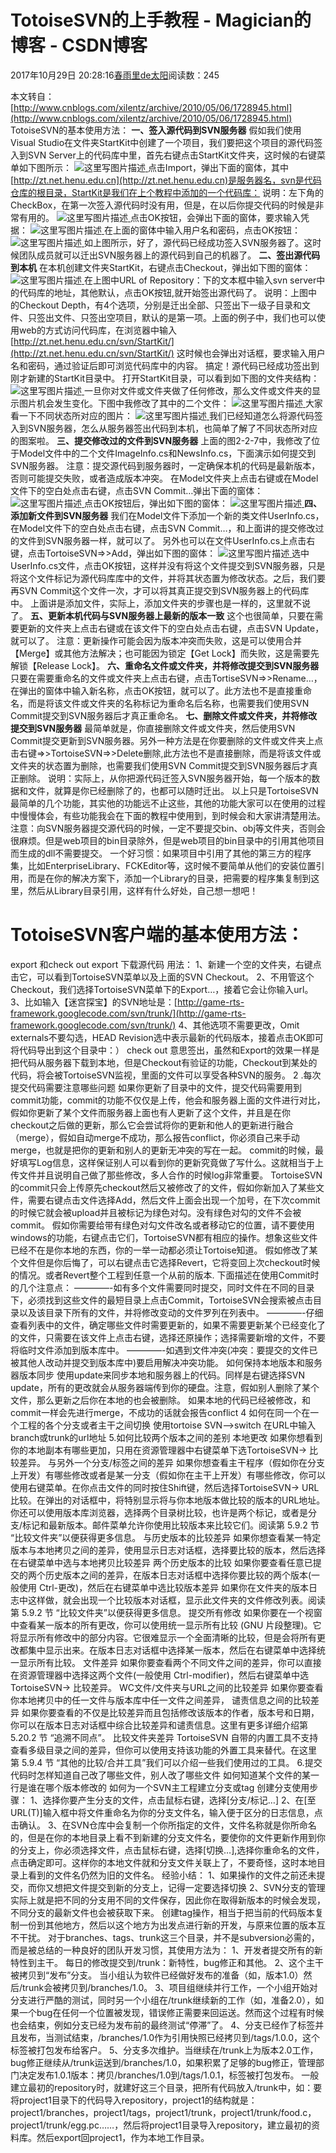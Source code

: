 
# TotoiseSVN的上手教程 - Magician的博客 - CSDN博客


2017年10月29日 20:28:16[春雨里de太阳](https://me.csdn.net/qq_16633405)阅读数：245


本文转自：[http://www.cnblogs.com/xilentz/archive/2010/05/06/1728945.html](http://www.cnblogs.com/xilentz/archive/2010/05/06/1728945.html)
TotoiseSVN的基本使用方法：
**一、签入源代码到SVN服务器**
假如我们使用Visual Studio在文件夹StartKit中创建了一个项目，我们要把这个项目的源代码签入到SVN Server上的代码库中里，首先右键点击StartKit文件夹，这时候的右键菜单如下图所示：
![这里写图片描述](http://images.cnblogs.com/cnblogs_com/xilentz/WindowsLiveWriter/TotoiseSVN_DC26/clip_image002_2.jpg)[ ](http://images.cnblogs.com/cnblogs_com/xilentz/WindowsLiveWriter/TotoiseSVN_DC26/clip_image002_2.jpg)
点击Import，弹出下面的窗体，其中[http://zt.net.henu.edu.cn](http://zt.net.henu.edu.cn)是服务器名，svn是代码仓库的根目录，StartKit是我们在上个教程中添加的一个代码库：
[
](http://images.cnblogs.com/cnblogs_com/xilentz/WindowsLiveWriter/TotoiseSVN_DC26/clip_image002_2.jpg)说明：左下角的CheckBox，在第一次签入源代码时没有用，但是，在以后你提交代码的时候是非常有用的。
![这里写图片描述](http://images.cnblogs.com/cnblogs_com/xilentz/WindowsLiveWriter/TotoiseSVN_DC26/clip_image004_2.jpg)[ ](http://images.cnblogs.com/cnblogs_com/xilentz/WindowsLiveWriter/TotoiseSVN_DC26/clip_image004_2.jpg)
点击OK按钮，会弹出下面的窗体，要求输入凭据：
![这里写图片描述](http://images.cnblogs.com/cnblogs_com/xilentz/WindowsLiveWriter/TotoiseSVN_DC26/clip_image006_2.jpg)[ ](http://images.cnblogs.com/cnblogs_com/xilentz/WindowsLiveWriter/TotoiseSVN_DC26/clip_image006_2.jpg)
在上面的窗体中输入用户名和密码，点击OK按钮：
![这里写图片描述](http://images.cnblogs.com/cnblogs_com/xilentz/WindowsLiveWriter/TotoiseSVN_DC26/clip_image008_2.jpg)[ ](http://images.cnblogs.com/cnblogs_com/xilentz/WindowsLiveWriter/TotoiseSVN_DC26/clip_image008_2.jpg)
如上图所示，好了，源代码已经成功签入SVN服务器了。这时候团队成员就可以迁出SVN服务器上的源代码到自己的机器了。
[
](http://images.cnblogs.com/cnblogs_com/xilentz/WindowsLiveWriter/TotoiseSVN_DC26/clip_image008_2.jpg)**二、签出源代码到本机**
[
](http://images.cnblogs.com/cnblogs_com/xilentz/WindowsLiveWriter/TotoiseSVN_DC26/clip_image008_2.jpg)在本机创建文件夹StartKit，右键点击Checkout，弹出如下图的窗体：
![这里写图片描述](http://images.cnblogs.com/cnblogs_com/xilentz/WindowsLiveWriter/TotoiseSVN_DC26/clip_image010_2.jpg)[ ](http://images.cnblogs.com/cnblogs_com/xilentz/WindowsLiveWriter/TotoiseSVN_DC26/clip_image010_2.jpg)
在上图中URL of Repository：下的文本框中输入svn server中的代码库的地址，其他默认，点击OK按钮,就开始签出源代码了。
[
](http://images.cnblogs.com/cnblogs_com/xilentz/WindowsLiveWriter/TotoiseSVN_DC26/clip_image010_2.jpg)说明：上图中的Checkout Depth，有4个选项，分别是迁出全部、只签出下一级子目录和文件、只签出文件、只签出空项目，默认的是第一项。上面的例子中，我们也可以使用web的方式访问代码库，在浏览器中输入[http://zt.net.henu.edu.cn/svn/StartKit/](http://zt.net.henu.edu.cn/svn/StartKit/)
[
](http://images.cnblogs.com/cnblogs_com/xilentz/WindowsLiveWriter/TotoiseSVN_DC26/clip_image010_2.jpg)这时候也会弹出对话框，要求输入用户名和密码，通过验证后即可浏览代码库中的内容。
[
](http://images.cnblogs.com/cnblogs_com/xilentz/WindowsLiveWriter/TotoiseSVN_DC26/clip_image010_2.jpg)搞定！源代码已经成功签出到刚才新建的StartKit目录中。
[
](http://images.cnblogs.com/cnblogs_com/xilentz/WindowsLiveWriter/TotoiseSVN_DC26/clip_image010_2.jpg)打开StartKit目录，可以看到如下图的文件夹结构：
![这里写图片描述](http://images.cnblogs.com/cnblogs_com/xilentz/WindowsLiveWriter/TotoiseSVN_DC26/clip_image012_2.jpg)[ ](http://images.cnblogs.com/cnblogs_com/xilentz/WindowsLiveWriter/TotoiseSVN_DC26/clip_image012_2.jpg)
一旦你对文件或文件夹做了任何修改，那么文件或文件夹的显示图片机会发生变化。下图中我修改了其中的二个文件：
![这里写图片描述](http://images.cnblogs.com/cnblogs_com/xilentz/WindowsLiveWriter/TotoiseSVN_DC26/clip_image014_2.jpg)[ ](http://images.cnblogs.com/cnblogs_com/xilentz/WindowsLiveWriter/TotoiseSVN_DC26/clip_image014_2.jpg)
大家看一下不同状态所对应的图片：
![这里写图片描述](http://images.cnblogs.com/cnblogs_com/xilentz/WindowsLiveWriter/TotoiseSVN_DC26/clip_image016_2.jpg)[ ](http://images.cnblogs.com/cnblogs_com/xilentz/WindowsLiveWriter/TotoiseSVN_DC26/clip_image016_2.jpg)
我们已经知道怎么将源代码签入到SVN服务器，怎么从服务器签出代码到本机，也简单了解了不同状态所对应的图案啦。
[
](http://images.cnblogs.com/cnblogs_com/xilentz/WindowsLiveWriter/TotoiseSVN_DC26/clip_image016_2.jpg)**三、提交修改过的文件到SVN服务器**
[
](http://images.cnblogs.com/cnblogs_com/xilentz/WindowsLiveWriter/TotoiseSVN_DC26/clip_image016_2.jpg)上面的图2-2-7中，我修改了位于Model文件中的二个文件ImageInfo.cs和NewsInfo.cs，下面演示如何提交到SVN服务器。
[
](http://images.cnblogs.com/cnblogs_com/xilentz/WindowsLiveWriter/TotoiseSVN_DC26/clip_image016_2.jpg)注意：提交源代码到服务器时，一定确保本机的代码是最新版本，否则可能提交失败，或者造成版本冲突。
[
](http://images.cnblogs.com/cnblogs_com/xilentz/WindowsLiveWriter/TotoiseSVN_DC26/clip_image016_2.jpg)在Model文件夹上点击右键或在Model文件下的空白处点击右键，点击SVN Commit…弹出下面的窗体：
![这里写图片描述](http://images.cnblogs.com/cnblogs_com/xilentz/WindowsLiveWriter/TotoiseSVN_DC26/clip_image018_2.jpg)[ ](http://images.cnblogs.com/cnblogs_com/xilentz/WindowsLiveWriter/TotoiseSVN_DC26/clip_image018_2.jpg)
点击OK按钮后，弹出如下图的窗体：
![这里写图片描述](http://images.cnblogs.com/cnblogs_com/xilentz/WindowsLiveWriter/TotoiseSVN_DC26/clip_image020_2.jpg)[ ](http://images.cnblogs.com/cnblogs_com/xilentz/WindowsLiveWriter/TotoiseSVN_DC26/clip_image020_2.jpg)
**四、添加新文件到SVN服务器**
[
](http://images.cnblogs.com/cnblogs_com/xilentz/WindowsLiveWriter/TotoiseSVN_DC26/clip_image020_2.jpg)我们在Model文件下添加一个新的类文件UserInfo.cs，在Model文件下的空白处点击右键，点击SVN Commit…，和上面讲的提交修改过的文件到SVN服务器一样，就可以了。
[
](http://images.cnblogs.com/cnblogs_com/xilentz/WindowsLiveWriter/TotoiseSVN_DC26/clip_image020_2.jpg)另外也可以在文件UserInfo.cs上点击右键，点击TortoiseSVN=>>Add，弹出如下图的窗体：
![这里写图片描述](http://images.cnblogs.com/cnblogs_com/xilentz/WindowsLiveWriter/TotoiseSVN_DC26/clip_image022_2.jpg)[ ](http://images.cnblogs.com/cnblogs_com/xilentz/WindowsLiveWriter/TotoiseSVN_DC26/clip_image022_2.jpg)
选中UserInfo.cs文件，点击OK按钮，这样并没有将这个文件提交到SVN服务器，只是将这个文件标记为源代码库库中的文件，并将其状态置为修改状态。之后，我们要再SVN Commit这个文件一次，才可以将其真正提交到SVN服务器上的代码库中。
[
](http://images.cnblogs.com/cnblogs_com/xilentz/WindowsLiveWriter/TotoiseSVN_DC26/clip_image022_2.jpg)上面讲是添加文件，实际上，添加文件夹的步骤也是一样的，这里就不说了。
[
](http://images.cnblogs.com/cnblogs_com/xilentz/WindowsLiveWriter/TotoiseSVN_DC26/clip_image022_2.jpg)**五、更新本机代码与SVN服务器上最新的版本一致**
[
](http://images.cnblogs.com/cnblogs_com/xilentz/WindowsLiveWriter/TotoiseSVN_DC26/clip_image022_2.jpg)这个也很简单，只要在需要更新的文件夹上点击右键或在该文件下的空白处点击右键，点击SVN Update，就可以了。
[
](http://images.cnblogs.com/cnblogs_com/xilentz/WindowsLiveWriter/TotoiseSVN_DC26/clip_image022_2.jpg)注意：更新操作可能会因为版本冲突而失败，这是可以使用合并【Merge】或其他方法解决；也可能因为锁定【Get Lock】而失败，这是需要先解锁【Release Lock】。
[
](http://images.cnblogs.com/cnblogs_com/xilentz/WindowsLiveWriter/TotoiseSVN_DC26/clip_image022_2.jpg)**六、重命名文件或文件夹，并将修改提交到SVN服务器**
[
](http://images.cnblogs.com/cnblogs_com/xilentz/WindowsLiveWriter/TotoiseSVN_DC26/clip_image022_2.jpg)只要在需要重命名的文件或文件夹上点击右键，点击TortiseSVN=>>Rename…，在弹出的窗体中输入新名称，点击OK按钮，就可以了。此方法也不是直接重命名，而是将该文件或文件夹的名称标记为重命名后名称，也需要我们使用SVN Commit提交到SVN服务器后才真正重命名。
[
](http://images.cnblogs.com/cnblogs_com/xilentz/WindowsLiveWriter/TotoiseSVN_DC26/clip_image022_2.jpg)**七、删除文件或文件夹，并将修改提交到SVN服务器**
[
](http://images.cnblogs.com/cnblogs_com/xilentz/WindowsLiveWriter/TotoiseSVN_DC26/clip_image022_2.jpg)最简单就是，你直接删除文件或文件夹，然后使用SVN Commit提交更新到SVN服务器。另外一种方法是在你要删除的文件或文件夹上点击右键=>>TortoiseSVN=>>Delete删除,此方法也不是直接删除，而是将该文件或文件夹的状态置为删除，也需要我们使用SVN Commit提交到SVN服务器后才真正删除。
[
](http://images.cnblogs.com/cnblogs_com/xilentz/WindowsLiveWriter/TotoiseSVN_DC26/clip_image022_2.jpg)说明：实际上，从你把源代码迁签入SVN服务器开始，每一个版本的数据和文件，就算是你已经删除了的，也都可以随时迁出。
[
](http://images.cnblogs.com/cnblogs_com/xilentz/WindowsLiveWriter/TotoiseSVN_DC26/clip_image022_2.jpg)以上只是TortoiseSVN最简单的几个功能，其实他的功能远不止这些，其他的功能大家可以在使用的过程中慢慢体会，有些功能我会在下面的教程中使用到，到时候会和大家讲清楚用法。
[
](http://images.cnblogs.com/cnblogs_com/xilentz/WindowsLiveWriter/TotoiseSVN_DC26/clip_image022_2.jpg)注意：向SVN服务器提交源代码的时候，一定不要提交bin、obj等文件夹，否则会很麻烦。但是web项目的bin目录除外，但是web项目的bin目录中的引用其他项目而生成的dll不需要提交。
[
](http://images.cnblogs.com/cnblogs_com/xilentz/WindowsLiveWriter/TotoiseSVN_DC26/clip_image022_2.jpg)一个好习惯：如果项目中引用了其他的第三方的程序集，比如EnterpriseLibrary、FCKEditor等，这时候不要简单从他们的安装位置引用，而是在你的解决方案下，添加一个Library的目录，把需要的程序集复制到这里，然后从Library目录引用，这样有什么好处，自己想一想吧！
[
](http://images.cnblogs.com/cnblogs_com/xilentz/WindowsLiveWriter/TotoiseSVN_DC26/clip_image022_2.jpg)
# TotoiseSVN客户端的基本使用方法：
[
](http://images.cnblogs.com/cnblogs_com/xilentz/WindowsLiveWriter/TotoiseSVN_DC26/clip_image022_2.jpg)export 和check out
[
](http://images.cnblogs.com/cnblogs_com/xilentz/WindowsLiveWriter/TotoiseSVN_DC26/clip_image022_2.jpg)export 下载源代码
[
](http://images.cnblogs.com/cnblogs_com/xilentz/WindowsLiveWriter/TotoiseSVN_DC26/clip_image022_2.jpg)用法：
[
](http://images.cnblogs.com/cnblogs_com/xilentz/WindowsLiveWriter/TotoiseSVN_DC26/clip_image022_2.jpg)1、新建一个空的文件夹，右键点击它，可以看到TortoiseSVN菜单以及上面的SVN Checkout。
[
](http://images.cnblogs.com/cnblogs_com/xilentz/WindowsLiveWriter/TotoiseSVN_DC26/clip_image022_2.jpg)2、不用管这个Checkout，我们选择TortoiseSVN菜单下的Export…，接着它会让你输入url。
[
](http://images.cnblogs.com/cnblogs_com/xilentz/WindowsLiveWriter/TotoiseSVN_DC26/clip_image022_2.jpg)3、比如输入【迷宫探宝】的SVN地址是：[http://game-rts-framework.googlecode.com/svn/trunk/](http://game-rts-framework.googlecode.com/svn/trunk/)
[
](http://images.cnblogs.com/cnblogs_com/xilentz/WindowsLiveWriter/TotoiseSVN_DC26/clip_image022_2.jpg)4、其他选项不需要更改，Omit externals不要勾选，HEAD Revision选中表示最新的代码版本，接着点击OK即可将代码导出到这个目录中：）
[
](http://images.cnblogs.com/cnblogs_com/xilentz/WindowsLiveWriter/TotoiseSVN_DC26/clip_image022_2.jpg)check out 意思签出，虽然和Export的效果一样是把代码从服务器下载到本地，但是Checkout有验证的功能，Checkout到某处的代码，将会被TortoiseSVN监视，里面的文件可以享受各种SVN的服务。
[
](http://images.cnblogs.com/cnblogs_com/xilentz/WindowsLiveWriter/TotoiseSVN_DC26/clip_image022_2.jpg)2 .每次提交代码需要注意哪些问题
[
](http://images.cnblogs.com/cnblogs_com/xilentz/WindowsLiveWriter/TotoiseSVN_DC26/clip_image022_2.jpg)如果你更新了目录中的文件，提交代码需要用到commit功能，commit的功能不仅仅是上传，他会和服务器上面的文件进行对比，假如你更新了某个文件而服务器上面也有人更新了这个文件，并且是在你checkout之后做的更新，那么它会尝试将你的更新和他人的更新进行融合（merge），假如自动merge不成功，那么报告conflict，你必须自己来手动merge，也就是把你的更新和别人的更新无冲突的写在一起。
[
](http://images.cnblogs.com/cnblogs_com/xilentz/WindowsLiveWriter/TotoiseSVN_DC26/clip_image022_2.jpg)commit的时候，最好填写Log信息，这样保证别人可以看到你的更新究竟做了写什么。这就相当于上传文件并且说明自己做了那些修改，多人合作的时候log非常重要。
[
](http://images.cnblogs.com/cnblogs_com/xilentz/WindowsLiveWriter/TotoiseSVN_DC26/clip_image022_2.jpg)TortoiseSVN的commit只会上传原先checkout然后又被修改了的文件，假如你新加入了某些文件，需要右键点击文件选择Add，然后文件上面会出现一个加号，在下次commit的时候它就会被upload并且被标记为绿色对勾。没有绿色对勾的文件不会被commit。
[
](http://images.cnblogs.com/cnblogs_com/xilentz/WindowsLiveWriter/TotoiseSVN_DC26/clip_image022_2.jpg)假如你需要给带有绿色对勾文件改名或者移动它的位置，请不要使用windows的功能，右键点击它们，TortoiseSVN都有相应的操作。想象这些文件已经不在是你本地的东西，你的一举一动都必须让Tortoise知道。
[
](http://images.cnblogs.com/cnblogs_com/xilentz/WindowsLiveWriter/TotoiseSVN_DC26/clip_image022_2.jpg)假如修改了某个文件但是你后悔了，可以右键点击它选择Revert，它将变回上次checkout时候的情况。或者Revert整个工程到任意一个从前的版本.
[
](http://images.cnblogs.com/cnblogs_com/xilentz/WindowsLiveWriter/TotoiseSVN_DC26/clip_image022_2.jpg)下面描述在使用Commit时的几个注意点：
[
](http://images.cnblogs.com/cnblogs_com/xilentz/WindowsLiveWriter/TotoiseSVN_DC26/clip_image022_2.jpg)————-如有多个文件需要同时提交，同时文件在不同的目录下，必须找到这些文件的最短目录上点击Commit，TortoiseSVN会搜索被点击目录以及该目录下所有的文件，并将修改变动的文件罗列在列表中。
[
](http://images.cnblogs.com/cnblogs_com/xilentz/WindowsLiveWriter/TotoiseSVN_DC26/clip_image022_2.jpg)————-仔细查看列表中的文件，确定哪些文件时需要更新的，如果不需要更新某个已经变化了的文件，只需要在该文件上点击右键，选择还原操作；选择需要新增的文件，不要将临时文件添加到版本库中。
[
](http://images.cnblogs.com/cnblogs_com/xilentz/WindowsLiveWriter/TotoiseSVN_DC26/clip_image022_2.jpg)————-如遇到文件冲突(冲突：要提交的文件已被其他人改动并提交到版本库中)要启用解决冲突功能。
[
](http://images.cnblogs.com/cnblogs_com/xilentz/WindowsLiveWriter/TotoiseSVN_DC26/clip_image022_2.jpg)如何保持本地版本和服务器版本同步
[
](http://images.cnblogs.com/cnblogs_com/xilentz/WindowsLiveWriter/TotoiseSVN_DC26/clip_image022_2.jpg)使用update来同步本地和服务器上的代码。同样是右键选择SVN update，所有的更改就会从服务器端传到你的硬盘。注意，假如别人删除了某个文件，那么更新之后你在本地的也会被删除。
[
](http://images.cnblogs.com/cnblogs_com/xilentz/WindowsLiveWriter/TotoiseSVN_DC26/clip_image022_2.jpg)如果本地的代码已经被修改，和commit一样会先进行merge，不成功的话就会报告conflict
[
](http://images.cnblogs.com/cnblogs_com/xilentz/WindowsLiveWriter/TotoiseSVN_DC26/clip_image022_2.jpg)4 如何在同一个在一个工程的各个分支或者主干之间切换
[
](http://images.cnblogs.com/cnblogs_com/xilentz/WindowsLiveWriter/TotoiseSVN_DC26/clip_image022_2.jpg)使用tortoise SVN–>switch
[
](http://images.cnblogs.com/cnblogs_com/xilentz/WindowsLiveWriter/TotoiseSVN_DC26/clip_image022_2.jpg)在URL中输入branch或trunk的url地址
[
](http://images.cnblogs.com/cnblogs_com/xilentz/WindowsLiveWriter/TotoiseSVN_DC26/clip_image022_2.jpg)5.如何比较两个版本之间的差别
[
](http://images.cnblogs.com/cnblogs_com/xilentz/WindowsLiveWriter/TotoiseSVN_DC26/clip_image022_2.jpg)本地更改
[
](http://images.cnblogs.com/cnblogs_com/xilentz/WindowsLiveWriter/TotoiseSVN_DC26/clip_image022_2.jpg)如果你想看到你的本地副本有哪些更加，只用在资源管理器中右键菜单下选TortoiseSVN→ 比较差异。
[
](http://images.cnblogs.com/cnblogs_com/xilentz/WindowsLiveWriter/TotoiseSVN_DC26/clip_image022_2.jpg)与另外一个分支/标签之间的差异
[
](http://images.cnblogs.com/cnblogs_com/xilentz/WindowsLiveWriter/TotoiseSVN_DC26/clip_image022_2.jpg)如果你想查看主干程序（假如你在分支上开发）有哪些修改或者是某一分支（假如你在主干上开发）有哪些修改，你可以使用右键菜单。在你点击文件的同时按住Shift键，然后选择TortoiseSVN→ URL比较。在弹出的对话框中，将特别显示将与你本地版本做比较的版本的URL地址。
[
](http://images.cnblogs.com/cnblogs_com/xilentz/WindowsLiveWriter/TotoiseSVN_DC26/clip_image022_2.jpg)你还可以使用版本库浏览器，选择两个目录树比较，也许是两个标记，或者是分支/标记和最新版本。邮件菜单允许你使用比较版本来比较它们。阅读第 5.9.2 节 “比较文件夹”以便获得更多信息。
[
](http://images.cnblogs.com/cnblogs_com/xilentz/WindowsLiveWriter/TotoiseSVN_DC26/clip_image022_2.jpg)与历史版本的比较差异
[
](http://images.cnblogs.com/cnblogs_com/xilentz/WindowsLiveWriter/TotoiseSVN_DC26/clip_image022_2.jpg)如果你想查看某一特定版本与本地拷贝之间的差异，使用显示日志对话框，选择要比较的版本，然后选择在右键菜单中选与本地拷贝比较差异
[
](http://images.cnblogs.com/cnblogs_com/xilentz/WindowsLiveWriter/TotoiseSVN_DC26/clip_image022_2.jpg)两个历史版本的比较
[
](http://images.cnblogs.com/cnblogs_com/xilentz/WindowsLiveWriter/TotoiseSVN_DC26/clip_image022_2.jpg)如果你要查看任意已提交的两个历史版本之间的差异，在版本日志对话框中选择你要比较的两个版本(一般使用 Ctrl-更改)，然后在右键菜单中选比较版本差异
[
](http://images.cnblogs.com/cnblogs_com/xilentz/WindowsLiveWriter/TotoiseSVN_DC26/clip_image022_2.jpg)如果你在文件夹的版本日志中这样做，就会出现一个比较版本对话框，显示此文件夹的文件修改列表。阅读第 5.9.2 节 “比较文件夹”以便获得更多信息。
[
](http://images.cnblogs.com/cnblogs_com/xilentz/WindowsLiveWriter/TotoiseSVN_DC26/clip_image022_2.jpg)提交所有修改
[
](http://images.cnblogs.com/cnblogs_com/xilentz/WindowsLiveWriter/TotoiseSVN_DC26/clip_image022_2.jpg)如果你要在一个视窗中查看某一版本的所有更改，你可以使用统一显示所有比较 (GNU 片段整理)。它将显示所有修改中的部分内容。它很难显示一个全面清晰的比较，但是会将所有更改都集中显示出来。在版本日志对话框中选择某一版本，然后在右键菜单中选择统一显示所有比较。
[
](http://images.cnblogs.com/cnblogs_com/xilentz/WindowsLiveWriter/TotoiseSVN_DC26/clip_image022_2.jpg)文件差异
[
](http://images.cnblogs.com/cnblogs_com/xilentz/WindowsLiveWriter/TotoiseSVN_DC26/clip_image022_2.jpg)如果你要查看两个不同文件之间的差异，你可以直接在资源管理器中选择这两个文件(一般使用 Ctrl-modifier)，然后右键菜单中选TortoiseSVN→ 比较差异。
[
](http://images.cnblogs.com/cnblogs_com/xilentz/WindowsLiveWriter/TotoiseSVN_DC26/clip_image022_2.jpg)WC文件/文件夹与URL之间的比较差异
[
](http://images.cnblogs.com/cnblogs_com/xilentz/WindowsLiveWriter/TotoiseSVN_DC26/clip_image022_2.jpg)如果你要查看你本地拷贝中的任一文件与版本库中任一文件之间差异，
[
](http://images.cnblogs.com/cnblogs_com/xilentz/WindowsLiveWriter/TotoiseSVN_DC26/clip_image022_2.jpg)谴责信息之间的比较差异
[
](http://images.cnblogs.com/cnblogs_com/xilentz/WindowsLiveWriter/TotoiseSVN_DC26/clip_image022_2.jpg)如果你要查看的不仅是比较差异而且包括修改该版本的作者，版本号和日期，你可以在版本日志对话框中综合比较差异和谴责信息。这里有更多详细介绍第 5.20.2 节 “追溯不同点”。
[
](http://images.cnblogs.com/cnblogs_com/xilentz/WindowsLiveWriter/TotoiseSVN_DC26/clip_image022_2.jpg)比较文件夹差异
[
](http://images.cnblogs.com/cnblogs_com/xilentz/WindowsLiveWriter/TotoiseSVN_DC26/clip_image022_2.jpg)TortoiseSVN 自带的内置工具不支持查看多级目录之间的差异，但你可以使用支持该功能的外置工具来替代。在这里 第 5.9.4 节 “其他的比较/合并工具”我们可以介绍一些我们使用过的工具。
[
](http://images.cnblogs.com/cnblogs_com/xilentz/WindowsLiveWriter/TotoiseSVN_DC26/clip_image022_2.jpg)6.提交代码时怎样知道自己改了哪些文件，别人改了哪些文件
[
](http://images.cnblogs.com/cnblogs_com/xilentz/WindowsLiveWriter/TotoiseSVN_DC26/clip_image022_2.jpg)如何知道某个文件的某一行是谁在哪个版本修改的
如何为一个SVN主工程建立分支或tag
[
](http://images.cnblogs.com/cnblogs_com/xilentz/WindowsLiveWriter/TotoiseSVN_DC26/clip_image022_2.jpg)创建分支使用步骤：
[
](http://images.cnblogs.com/cnblogs_com/xilentz/WindowsLiveWriter/TotoiseSVN_DC26/clip_image022_2.jpg)1、选择你要产生分支的文件，点击鼠标右键，选择[分支/标记…]
[
](http://images.cnblogs.com/cnblogs_com/xilentz/WindowsLiveWriter/TotoiseSVN_DC26/clip_image022_2.jpg)2、在[至URL(T)]输入框中将文件重命名为你的分支文件名，输入便于区分的日志信息，点击确认。
[
](http://images.cnblogs.com/cnblogs_com/xilentz/WindowsLiveWriter/TotoiseSVN_DC26/clip_image022_2.jpg)3、在SVN仓库中会复制一个你所指定的文件，文件名称就是你所命名的，但是在你的本地目录上看不到新建的分支文件名，要使你的文件更新作用到你的分支上，你必须选择文件，点击鼠标右键，选择[切换…],选择你重命名的文件，点击确定即可。这样你的本地文件就和分支文件关联上了，不要奇怪，这时本地目录上看到的文件名仍然为旧的文件名。
[
](http://images.cnblogs.com/cnblogs_com/xilentz/WindowsLiveWriter/TotoiseSVN_DC26/clip_image022_2.jpg)经验小结：
[
](http://images.cnblogs.com/cnblogs_com/xilentz/WindowsLiveWriter/TotoiseSVN_DC26/clip_image022_2.jpg)1、如果操作的文件之前还未提交，而你又想把文件提交到新的分支上，记得一定要选择切换
[
](http://images.cnblogs.com/cnblogs_com/xilentz/WindowsLiveWriter/TotoiseSVN_DC26/clip_image022_2.jpg)2、SVN分支的管理实际上就是把不同的分支用不同的文件保存，因此你在取得新版本的时候会发现，不同分支的最新文件也会被获取下来。
[
](http://images.cnblogs.com/cnblogs_com/xilentz/WindowsLiveWriter/TotoiseSVN_DC26/clip_image022_2.jpg)创建tag操作，相当于把当前的代码版本复制一份到其他地方，然后以这个地方为出发点进行新的开发，与原来位置的版本互不干扰。
[
](http://images.cnblogs.com/cnblogs_com/xilentz/WindowsLiveWriter/TotoiseSVN_DC26/clip_image022_2.jpg)对于branches、tags、trunk这三个目录，并不是subversion必需的，而是被总结的一种良好的团队开发习惯，其使用方法为：
[
](http://images.cnblogs.com/cnblogs_com/xilentz/WindowsLiveWriter/TotoiseSVN_DC26/clip_image022_2.jpg)1、开发者提交所有的新特性到主干。 每日的修改提交到/trunk：新特性，bug修正和其他。
[
](http://images.cnblogs.com/cnblogs_com/xilentz/WindowsLiveWriter/TotoiseSVN_DC26/clip_image022_2.jpg)2、这个主干被拷贝到“发布”分支。 当小组认为软件已经做好发布的准备（如，版本1.0）然后/trunk会被拷贝到/branches/1.0。
[
](http://images.cnblogs.com/cnblogs_com/xilentz/WindowsLiveWriter/TotoiseSVN_DC26/clip_image022_2.jpg)3、项目组继续并行工作，一个小组开始对分支进行严酷的测试，同时另一个小组在/trunk继续新的工作（如，准备2.0），如果一个bug在任何一个位置被发现，错误修正需要来回运送。然而这个过程有时候也会结束，例如分支已经为发布前的最终测试“停滞”了。
[
](http://images.cnblogs.com/cnblogs_com/xilentz/WindowsLiveWriter/TotoiseSVN_DC26/clip_image022_2.jpg)4、分支已经作了标签并且发布，当测试结束，/branches/1.0作为引用快照已经拷贝到/tags/1.0.0，这个标签被打包发布给客户。
[
](http://images.cnblogs.com/cnblogs_com/xilentz/WindowsLiveWriter/TotoiseSVN_DC26/clip_image022_2.jpg)5、分支多次维护。当继续在/trunk上为版本2.0工作，bug修正继续从/trunk运送到/branches/1.0，如果积累了足够的bug修正，管理部门决定发布1.0.1版本：拷贝/branches/1.0到/tags/1.0.1，标签被打包发布。
[
](http://images.cnblogs.com/cnblogs_com/xilentz/WindowsLiveWriter/TotoiseSVN_DC26/clip_image022_2.jpg)一般建立最初的repository时，就建好这三个目录，把所有代码放入/trunk中，如：要将project1目录下的代码导入repository，project1的结构就是：project1/branches，project1/tags，project1/trunk，project1/trunk/food.c，project1/trunk/egg.pc……，然后将project1目录导入repository，建立最初的资料库。然后export回project1，作为本地工作目录。
[            ](http://images.cnblogs.com/cnblogs_com/xilentz/WindowsLiveWriter/TotoiseSVN_DC26/clip_image022_2.jpg)

[
  ](http://images.cnblogs.com/cnblogs_com/xilentz/WindowsLiveWriter/TotoiseSVN_DC26/clip_image020_2.jpg)
